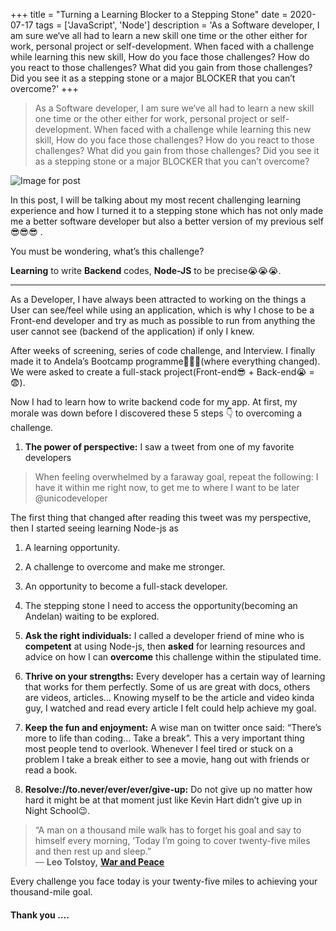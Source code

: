 +++
title = "Turning a Learning Blocker to a Stepping Stone"
date = 2020-07-17
tags = ['JavaScript', 'Node']
description = 'As a Software developer, I am sure we‘ve all had to learn a new skill one time or the other either for work, personal project or self-development. When faced with a challenge while learning this new skill, How do you face those challenges? How do you react to those challenges? What did you gain from those challenges? Did you see it as a stepping stone or a major BLOCKER that you can’t overcome?'
+++


> As a Software developer, I am sure we‘ve all had to learn a new skill one time or the other either for work, personal project or self-development. When faced with a challenge while learning this new skill, How do you face those challenges? How do you react to those challenges? What did you gain from those challenges? Did you see it as a stepping stone or a major BLOCKER that you can’t overcome?

![Image for post](https://miro.medium.com/proxy/1*CFeeiP9bD0riPqSIfCzX6A.jpeg)

In this post, I will be talking about my most recent challenging learning experience and how I turned it to a stepping stone which has not only made me a better software developer but also a better version of my previous self😎😎😎 .

You must be wondering, what’s this challenge?

**Learning** to write **Backend** codes, **Node-JS** to be precise😭😭😭.

---

As a Developer, I have always been attracted to working on the things a User can see/feel while using an application, which is why I chose to be a Front-end developer and try as much as possible to run from anything the user cannot see (backend of the application) if only I knew.

After weeks of screening, series of code challenge, and Interview. I finally made it to Andela’s Bootcamp programme🎉🎉🎉(where everything changed). We were asked to create a full-stack project(Front-end😎 + Back-end😭 = 😨).

Now I had to learn how to write backend code for my app. At first, my morale was down before I discovered these 5 steps 👇 to overcoming a challenge.

1.  **The power of perspective:** I saw a tweet from one of my favorite developers

> When feeling overwhelmed by a faraway goal, repeat the following: I
> have it within me right now, to get me to where I want to be later
> @unicodeveloper

The first thing that changed after reading this tweet was my perspective, then I started seeing learning Node-js as

1.  A learning opportunity.
2.  A challenge to overcome and make me stronger.
3.  An opportunity to become a full-stack developer.
4.  The stepping stone I need to access the opportunity(becoming an Andelan) waiting to be explored.

5.  **Ask the right individuals:** I called a developer friend of mine who is **competent** at using Node-js, then **asked** for learning resources and advice on how I can **overcome** this challenge within the stipulated time.

6.  **Thrive on your strengths:** Every developer has a certain way of learning that works for them perfectly. Some of us are great with docs, others are videos, articles… Knowing myself to be the article and video kinda guy, I watched and read every article I felt could help achieve my goal.

7.  **Keep the fun and enjoyment:** A wise man on twitter once said: “There’s more to life than coding… Take a break”. This a very important thing most people tend to overlook. Whenever I feel tired or stuck on a problem I take a break either to see a movie, hang out with friends or read a book.

8.  **Resolve://to.never/ever/ever/give-up:** Do not give up no matter how hard it might be at that moment just like Kevin Hart didn’t give up in Night School😉.

> “A man on a thousand mile walk has to forget his goal and say to himself every morning, ‘Today I’m going to cover twenty-five miles and then rest up and sleep.”  
> ― **Leo Tolstoy,** [**War and Peace**](https://www.goodreads.com/work/quotes/4912783)

Every challenge you face today is your twenty-five miles to achieving your thousand-mile goal.

#### Thank you ….
